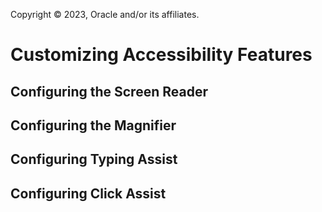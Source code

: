 Copyright © 2023, Oracle and/or its affiliates.

# Customizing Accessibility Features

## Configuring the Screen Reader

## Configuring the Magnifier

## Configuring Typing Assist

## Configuring Click Assist

